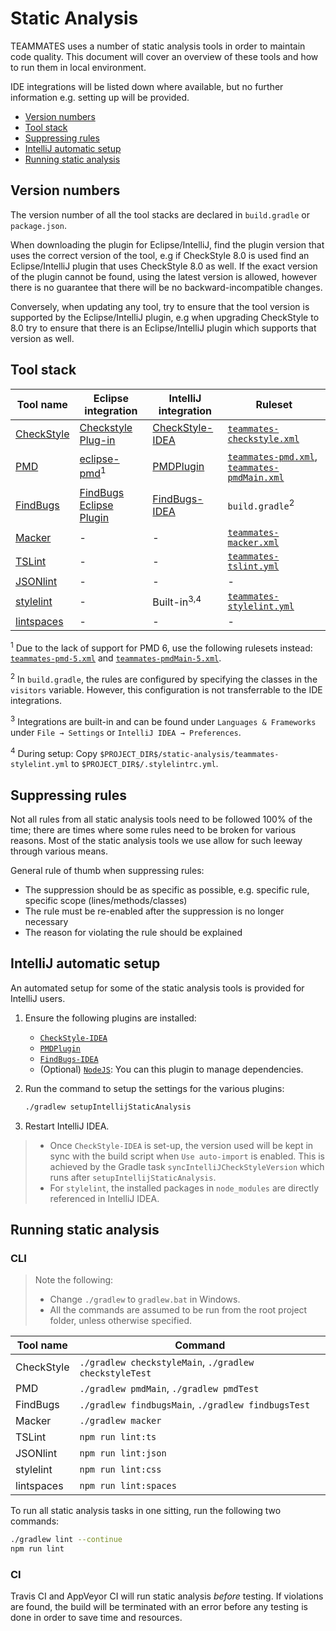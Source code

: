 # Static Analysis

TEAMMATES uses a number of static analysis tools in order to maintain code quality.
This document will cover an overview of these tools and how to run them in local environment.

IDE integrations will be listed down where available, but no further information e.g. setting up will be provided.

- [Version numbers](#version-numbers)
- [Tool stack](#tool-stack)
- [Suppressing rules](#suppressing-rules)
- [IntelliJ automatic setup](#intellij-automatic-setup)
- [Running static analysis](#running-static-analysis)

## Version numbers

The version number of all the tool stacks are declared in `build.gradle` or `package.json`.

When downloading the plugin for Eclipse/IntelliJ, find the plugin version that uses the correct version of the tool, e.g if CheckStyle 8.0 is used find an Eclipse/IntelliJ plugin that uses CheckStyle 8.0 as well.
If the exact version of the plugin cannot be found, using the latest version is allowed, however there is no guarantee that there will be no backward-incompatible changes.

Conversely, when updating any tool, try to ensure that the tool version is supported by the Eclipse/IntelliJ plugin, e.g when upgrading CheckStyle to 8.0 try to ensure that there is an Eclipse/IntelliJ plugin which supports that version as well.

## Tool stack

| Tool name | Eclipse integration | IntelliJ integration | Ruleset |
| --- | --- | --- | --- |
| [CheckStyle](http://checkstyle.sourceforge.net/) | [Checkstyle Plug-in](https://marketplace.eclipse.org/content/checkstyle-plug) | [CheckStyle-IDEA](https://plugins.jetbrains.com/plugin/1065-checkstyle-idea) | [`teammates-checkstyle.xml`]((../static-analysis/teammates-checkstyle.xml)) |
| [PMD](https://pmd.github.io/) | [eclipse-pmd](https://marketplace.eclipse.org/content/eclipse-pmd)<sup>1</sup> | [PMDPlugin](https://plugins.jetbrains.com/idea/plugin/1137-pmdplugin) | [`teammates-pmd.xml`](../static-analysis/teammates-pmd.xml), [`teammates-pmdMain.xml`](../static-analysis/teammates-pmdMain.xml) |
| [FindBugs](http://findbugs.sourceforge.net) | [FindBugs Eclipse Plugin](https://marketplace.eclipse.org/content/findbugs-eclipse-plugin) | [FindBugs-IDEA](https://plugins.jetbrains.com/idea/plugin/3847-findbugs-idea) | `build.gradle`<sup>2</sup> |
| [Macker](https://github.com/andrena/macker) | - | - | [`teammates-macker.xml`](../static-analysis/teammates-macker.xml) |
| [TSLint](https://palantir.github.io/tslint/) | - | - | [`teammates-tslint.yml`](../static-analysis/teammates-tslint.yml) |
| [JSONlint](https://github.com/marionebl/jsonlint-cli) | - | - | - |
| [stylelint](http://stylelint.io) | - | Built-in<sup>3,4</sup> | [`teammates-stylelint.yml`](../static-analysis/teammates-stylelint.yml) |
| [lintspaces](https://github.com/evanshortiss/lintspaces-cli) | - | - | - |

<sup>1</sup> Due to the lack of support for PMD 6, use the following rulesets instead: [`teammates-pmd-5.xml`](../static-analysis/teammates-pmd-5.xml) and [`teammates-pmdMain-5.xml`](../static-analysis/teammates-pmdMain-5.xml).

<sup>2</sup> In `build.gradle`, the rules are configured by specifying the classes in the `visitors` variable. However, this configuration is not transferrable to the IDE integrations.

<sup>3</sup> Integrations are built-in and can be found under `Languages & Frameworks` under `File → Settings` or `IntelliJ IDEA → Preferences`.

<sup>4</sup> During setup: Copy `$PROJECT_DIR$/static-analysis/teammates-stylelint.yml` to `$PROJECT_DIR$/.stylelintrc.yml`.

## Suppressing rules

Not all rules from all static analysis tools need to be followed 100% of the time; there are times where some rules need to be broken for various reasons.
Most of the static analysis tools we use allow for such leeway through various means.

General rule of thumb when suppressing rules:
- The suppression should be as specific as possible, e.g. specific rule, specific scope (lines/methods/classes)
- The rule must be re-enabled after the suppression is no longer necessary
- The reason for violating the rule should be explained

## IntelliJ automatic setup

An automated setup for some of the static analysis tools is provided for IntelliJ users.

1. Ensure the following plugins are installed:
   - [`CheckStyle-IDEA`](https://plugins.jetbrains.com/plugin/1065-checkstyle-idea)
   - [`PMDPlugin`](https://plugins.jetbrains.com/plugin/1137-pmdplugin)
   - [`FindBugs-IDEA`](https://plugins.jetbrains.com/plugin/3847-findbugs-idea)
   - (Optional) [`NodeJS`](https://plugins.jetbrains.com/plugin/6098-nodejs): You can this plugin to manage dependencies.

1. Run the command to setup the settings for the various plugins:
   ```sh
   ./gradlew setupIntellijStaticAnalysis
   ```

1. Restart IntelliJ IDEA.

> - Once `CheckStyle-IDEA` is set-up, the version used will be kept in sync with the build script when `Use auto-import` is enabled. This is achieved by the Gradle task `syncIntelliJCheckStyleVersion` which runs after `setupIntellijStaticAnalysis`.
> - For `stylelint`, the installed packages in `node_modules` are directly referenced in IntelliJ IDEA.

## Running static analysis

### CLI

> Note the following:
> - Change `./gradlew` to `gradlew.bat` in Windows.
> - All the commands are assumed to be run from the root project folder, unless otherwise specified.

| Tool name | Command |
| --- | --- |
| CheckStyle | `./gradlew checkstyleMain`, `./gradlew checkstyleTest` |
| PMD | `./gradlew pmdMain`, `./gradlew pmdTest` |
| FindBugs | `./gradlew findbugsMain`, `./gradlew findbugsTest` |
| Macker | `./gradlew macker` |
| TSLint | `npm run lint:ts` |
| JSONlint | `npm run lint:json` |
| stylelint | `npm run lint:css` |
| lintspaces | `npm run lint:spaces` |

To run all static analysis tasks in one sitting, run the following two commands:
```sh
./gradlew lint --continue
npm run lint
```

### CI

Travis CI and AppVeyor CI will run static analysis _before_ testing.
If violations are found, the build will be terminated with an error before any testing is done in order to save time and resources.
